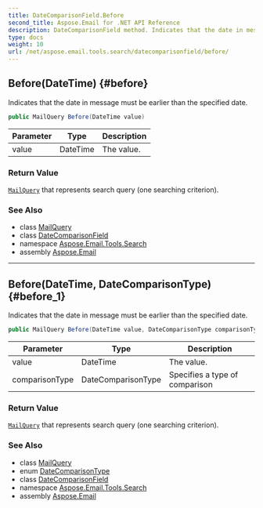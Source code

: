 ```yaml
---
title: DateComparisonField.Before
second_title: Aspose.Email for .NET API Reference
description: DateComparisonField method. Indicates that the date in message must be earlier than the specified date
type: docs
weight: 10
url: /net/aspose.email.tools.search/datecomparisonfield/before/
---
```

## Before(DateTime) {#before}

Indicates that the date in message must be earlier than the specified date.

```csharp
public MailQuery Before(DateTime value)
```

| Parameter | Type | Description |
| --- | --- | --- |
| value | DateTime | The value. |

### Return Value

[`MailQuery`](../../mailquery/) that represents search query (one searching criterion).

### See Also

* class [MailQuery](../../mailquery/)
* class [DateComparisonField](../)
* namespace [Aspose.Email.Tools.Search](../../datecomparisonfield/)
* assembly [Aspose.Email](../../../)

---

## Before(DateTime, DateComparisonType) {#before_1}

Indicates that the date in message must be earlier than the specified date.

```csharp
public MailQuery Before(DateTime value, DateComparisonType comparisonType)
```

| Parameter | Type | Description |
| --- | --- | --- |
| value | DateTime | The value. |
| comparisonType | DateComparisonType | Specifies a type of comparison |

### Return Value

[`MailQuery`](../../mailquery/) that represents search query (one searching criterion).

### See Also

* class [MailQuery](../../mailquery/)
* enum [DateComparisonType](../../datecomparisontype/)
* class [DateComparisonField](../)
* namespace [Aspose.Email.Tools.Search](../../datecomparisonfield/)
* assembly [Aspose.Email](../../../)


